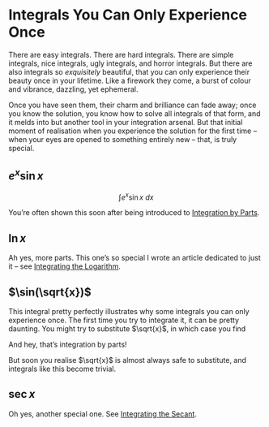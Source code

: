 # Integrals You Can Only Experience Once
<!-- #SQUARK live! opin! devx! dev!
| dest = guides/integrals/collections/once
| capt = Landmarks on the expedition of integration
| index = guides / integrals
-->

There are easy integrals. There are hard integrals. There are simple integrals, nice integrals, ugly integrals, and horror integrals. But there are also integrals so *exquisitely* beautiful, that you can only experience their beauty once in your lifetime. Like a firework they come, a burst of colour and vibrance, dazzling, yet ephemeral.

Once you have seen them, their charm and brilliance can fade away; once you know the solution, you know how to solve all integrals of that form, and it melds into but another tool in your integration arsenal. But that initial moment of realisation when you experience the solution for the first time – when your eyes are opened to something entirely new – that, is truly special.


## $e^x \sin{x}$

```math
\int e^x \sin{x} \ dx
```

You’re often shown this soon after being introduced to [Integration by Parts](methods/parts.md).


## $\ln{x}$

Ah yes, more parts. This one’s so special I wrote an article dedicated to just it – see [Integrating the Logarithm](antiderivatives/ln.md).


## $\sin(\sqrt{x})$

This integral pretty perfectly illustrates why some integrals you can only experience once. The first time you try to integrate it, it can be pretty daunting. You might try to substitute $\sqrt{x}$, in which case you find

```math
```

And hey, that’s integration by parts!

```math
```

But soon you realise $\sqrt{x}$ is almost always safe to substitute, and integrals like this become trivial.


## $\sec{x}$

Oh yes, another special one. See [Integrating the Secant](antiderivatives/sec.md).
